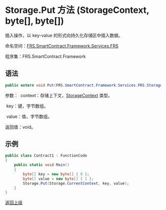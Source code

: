 # Storage.Put 方法 (StorageContext, byte[], byte[])

插入操作，以 key-value 的形式向持久化存储区中插入数据。

命名空间：[FRS.SmartContract.Framework.Services.FRS](../../FRS.md)

程序集：FRS.SmartContract.Framework

## 语法

```c#
public extern void Put(FRS.SmartContract.Framework.Services.FRS.StorageContext context, byte[] key, byte[] value)
```

参数：
​	context：存储上下文，[StorageContext](../StorageContex.md) 类型。

​	key：键，字节数组。

​	value：值，字节数组。

返回值：void。

## 示例

```c#
public class Contract1 : FunctionCode
{
    public static void Main()
    {
        byte[] key = new byte[] { 0 };
        byte[] value = new byte[] { 1 };
        Storage.Put(Storage.CurrentContext, key, value);
    }
}
```



[返回上级](../Storage.md)